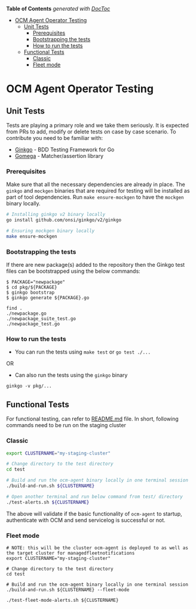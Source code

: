 <!-- START doctoc generated TOC please keep comment here to allow auto update -->
<!-- DON'T EDIT THIS SECTION, INSTEAD RE-RUN doctoc TO UPDATE -->
**Table of Contents**  *generated with [DocToc](https://github.com/thlorenz/doctoc)*

- [OCM Agent Operator Testing](#ocm-agent-operator-testing)
  - [Unit Tests](#unit-tests)
    - [Prerequisites](#prerequisites)
    - [Bootstrapping the tests](#bootstrapping-the-tests)
    - [How to run the tests](#how-to-run-the-tests)
  - [Functional Tests](#functional-tests)
    - [Classic](#classic)
    - [Fleet mode](#fleet-mode)

<!-- END doctoc generated TOC please keep comment here to allow auto update -->

# OCM Agent Operator Testing

## Unit Tests

Tests are playing a primary role and we take them seriously.
It is expected from PRs to add, modify or delete tests on case by case scenario.
To contribute you need to be familiar with:

* [Ginkgo](https://github.com/onsi/ginkgo) - BDD Testing Framework for Go
* [Gomega](https://onsi.github.io/gomega/) - Matcher/assertion library

### Prerequisites

Make sure that all the necessary dependencies are already in place. The `ginkgo` and `mockgen` binaries that are required for testing will be installed as part of tool dependencies. Run `make ensure-mockgen` to have the `mockgen` binary locally.

```bash
# Installing ginkgo v2 binary locally
go install github.com/onsi/ginkgo/v2/ginkgo

# Ensuring mockgen binary locally
make ensure-mockgen
```

### Bootstrapping the tests

If there are new package(s) added to the repository then the Ginkgo test files can be bootstrapped using the below commands:

```shell
$ PACKAGE="newpackage"
$ cd pkg/${PACKAGE}
$ ginkgo bootstrap
$ ginkgo generate ${PACKAGE}.go

find .
./newpackage.go
./newpackage_suite_test.go
./newpackage_test.go
```

### How to run the tests

* You can run the tests using `make test` or `go test ./...`

OR

* Can also run the tests using the `ginkgo` binary

```shell
ginkgo -v pkg/...
```

## Functional Tests

For functional testing, can refer to [README.md](../test/README.md) file. In short, following commands need to be run on the staging cluster

### Classic

```bash
export CLUSTERNAME="my-staging-cluster"

# Change directory to the test directory
cd test

# Build and run the ocm-agent binary locally in one terminal session
./build-and-run.sh ${CLUSTERNAME}

# Open another terminal and run below command from test/ directory
./test-alerts.sh ${CLUSTERNAME}
```

The above will validate if the basic functionality of `ocm-agent` to startup, authenticate with OCM and send servicelog is successful or not.

### Fleet mode


```
# NOTE: this will be the cluster ocm-agent is deployed to as well as the target cluster for managedfleetnotifications
export CLUSTERNAME="my-staging-cluster" 

# Change directory to the test directory
cd test

# Build and run the ocm-agent binary locally in one terminal session
./build-and-run.sh ${CLUSTERNAME} --fleet-mode

./test-fleet-mode-alerts.sh ${CLUSTERNAME}
```

